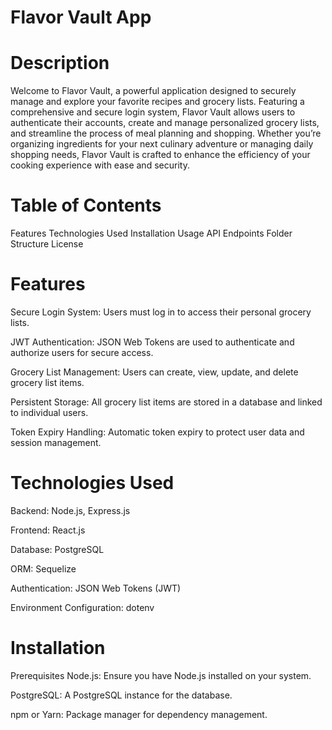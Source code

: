 # Flavor Vault App

# Description
Welcome to Flavor Vault, a powerful application designed to securely manage and explore your favorite recipes and grocery lists. Featuring a comprehensive and secure login system, Flavor Vault allows users to authenticate their accounts, create and manage personalized grocery lists, and streamline the process of meal planning and shopping. Whether you’re organizing ingredients for your next culinary adventure or managing daily shopping needs, Flavor Vault is crafted to enhance the efficiency of your cooking experience with ease and security.

# Table of Contents
Features
Technologies Used
Installation
Usage
API Endpoints
Folder Structure
License

# Features
Secure Login System: Users must log in to access their personal grocery lists.

JWT Authentication: JSON Web Tokens are used to authenticate and authorize users for secure access.

Grocery List Management: Users can create, view, update, and delete grocery list items.

Persistent Storage: All grocery list items are stored in a database and linked to individual users.

Token Expiry Handling: Automatic token expiry to protect user data and session management.

# Technologies Used
Backend: Node.js, Express.js

Frontend: React.js

Database: PostgreSQL

ORM: Sequelize

Authentication: JSON Web Tokens (JWT)

Environment Configuration: dotenv

# Installation

Prerequisites
Node.js: Ensure you have Node.js installed on your system.

PostgreSQL: A PostgreSQL instance for the database.

npm or Yarn: Package manager for dependency management.

